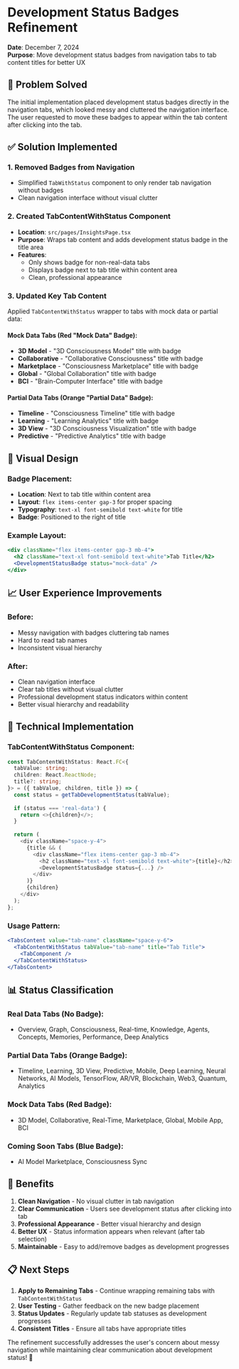 # Development Status Badges Refinement

**Date**: December 7, 2024  
**Purpose**: Move development status badges from navigation tabs to tab content titles for better UX

## 🎯 **Problem Solved**

The initial implementation placed development status badges directly in the navigation tabs, which looked messy and cluttered the navigation interface. The user requested to move these badges to appear within the tab content after clicking into the tab.

## ✅ **Solution Implemented**

### **1. Removed Badges from Navigation**
- Simplified `TabWithStatus` component to only render tab navigation without badges
- Clean navigation interface without visual clutter

### **2. Created TabContentWithStatus Component**
- **Location**: `src/pages/InsightsPage.tsx`
- **Purpose**: Wraps tab content and adds development status badge in the title area
- **Features**:
  - Only shows badge for non-real-data tabs
  - Displays badge next to tab title within content area
  - Clean, professional appearance

### **3. Updated Key Tab Content**
Applied `TabContentWithStatus` wrapper to tabs with mock data or partial data:

#### **Mock Data Tabs** (Red "Mock Data" Badge):
- **3D Model** - "3D Consciousness Model" title with badge
- **Collaborative** - "Collaborative Consciousness" title with badge  
- **Marketplace** - "Consciousness Marketplace" title with badge
- **Global** - "Global Collaboration" title with badge
- **BCI** - "Brain-Computer Interface" title with badge

#### **Partial Data Tabs** (Orange "Partial Data" Badge):
- **Timeline** - "Consciousness Timeline" title with badge
- **Learning** - "Learning Analytics" title with badge
- **3D View** - "3D Consciousness Visualization" title with badge
- **Predictive** - "Predictive Analytics" title with badge

## 🎨 **Visual Design**

### **Badge Placement:**
- **Location**: Next to tab title within content area
- **Layout**: `flex items-center gap-3` for proper spacing
- **Typography**: `text-xl font-semibold text-white` for title
- **Badge**: Positioned to the right of title

### **Example Layout:**
```jsx
<div className="flex items-center gap-3 mb-4">
  <h2 className="text-xl font-semibold text-white">Tab Title</h2>
  <DevelopmentStatusBadge status="mock-data" />
</div>
```

## 📈 **User Experience Improvements**

### **Before:**
- Messy navigation with badges cluttering tab names
- Hard to read tab names
- Inconsistent visual hierarchy

### **After:**
- Clean navigation interface
- Clear tab titles without visual clutter
- Professional development status indicators within content
- Better visual hierarchy and readability

## 🔧 **Technical Implementation**

### **TabContentWithStatus Component:**
```typescript
const TabContentWithStatus: React.FC<{
  tabValue: string;
  children: React.ReactNode;
  title?: string;
}> = ({ tabValue, children, title }) => {
  const status = getTabDevelopmentStatus(tabValue);
  
  if (status === 'real-data') {
    return <>{children}</>;
  }
  
  return (
    <div className="space-y-4">
      {title && (
        <div className="flex items-center gap-3 mb-4">
          <h2 className="text-xl font-semibold text-white">{title}</h2>
          <DevelopmentStatusBadge status={...} />
        </div>
      )}
      {children}
    </div>
  );
};
```

### **Usage Pattern:**
```jsx
<TabsContent value="tab-name" className="space-y-6">
  <TabContentWithStatus tabValue="tab-name" title="Tab Title">
    <TabComponent />
  </TabContentWithStatus>
</TabsContent>
```

## 📊 **Status Classification**

### **Real Data Tabs** (No Badge):
- Overview, Graph, Consciousness, Real-time, Knowledge, Agents, Concepts, Memories, Performance, Deep Analytics

### **Partial Data Tabs** (Orange Badge):
- Timeline, Learning, 3D View, Predictive, Mobile, Deep Learning, Neural Networks, AI Models, TensorFlow, AR/VR, Blockchain, Web3, Quantum, Analytics

### **Mock Data Tabs** (Red Badge):
- 3D Model, Collaborative, Real-Time, Marketplace, Global, Mobile App, BCI

### **Coming Soon Tabs** (Blue Badge):
- AI Model Marketplace, Consciousness Sync

## 🎯 **Benefits**

1. **Clean Navigation** - No visual clutter in tab navigation
2. **Clear Communication** - Users see development status after clicking into tab
3. **Professional Appearance** - Better visual hierarchy and design
4. **Better UX** - Status information appears when relevant (after tab selection)
5. **Maintainable** - Easy to add/remove badges as development progresses

## 📋 **Next Steps**

1. **Apply to Remaining Tabs** - Continue wrapping remaining tabs with `TabContentWithStatus`
2. **User Testing** - Gather feedback on the new badge placement
3. **Status Updates** - Regularly update tab statuses as development progresses
4. **Consistent Titles** - Ensure all tabs have appropriate titles

The refinement successfully addresses the user's concern about messy navigation while maintaining clear communication about development status! 🌟
